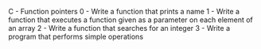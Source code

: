 C - Function pointers
0 - Write a function that prints a name
1 - Write a function that executes a function given as a parameter on each element of an array
2 - Write a function that searches for an integer
3 - Write a program that performs simple operations

